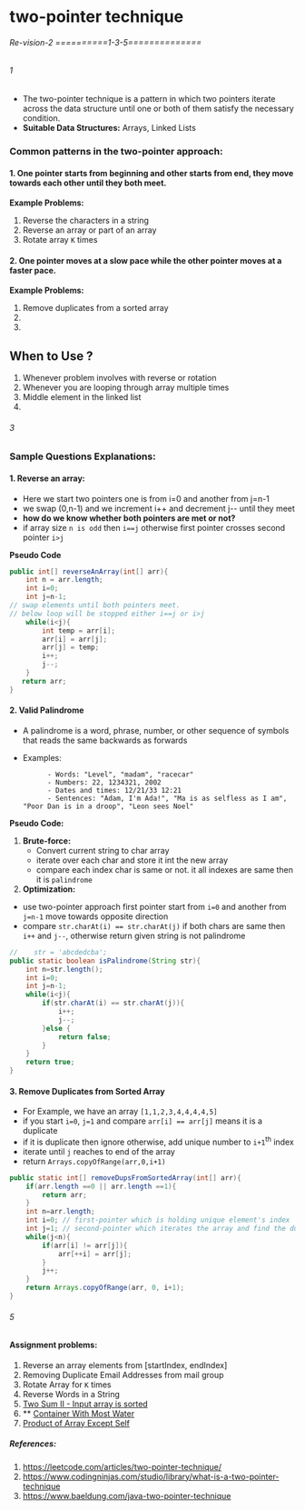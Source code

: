 # two-pointer technique
###### Re-vision-2 ==========1-3-5==============
###### 1
- The two-pointer technique is a pattern in which two pointers iterate across the data structure until one or both of them satisfy the necessary condition.
- **Suitable Data Structures:** Arrays, Linked Lists

### Common patterns in the two-pointer approach:
            
#### 1. One pointer starts from beginning and other starts from end, they move towards each other until they both meet.

**Example Problems:**
1. Reverse the characters in a string
2. Reverse an array or part of an array
3. Rotate array `K` times



#### 2. One pointer moves at a slow pace while the other pointer moves at a faster pace.

**Example Problems:**
1. Remove duplicates from a sorted array
2. 
3. 

## When to Use ?
1. Whenever problem involves with reverse or rotation
2. Whenever you are looping through array multiple times
3. Middle element in the linked list
4. 

###### 3
### Sample Questions Explanations:

#### 1. Reverse an array:
- Here we start two pointers one is from i=0  and another from j=n-1
- we swap (0,n-1) and we increment i++ and decrement j-- until they meet
- **how do we know whether both pointers are met or not?**
- if array size `n is odd` then `i==j` otherwise first pointer crosses second pointer `i>j`

**Pseudo Code**
```java
public int[] reverseAnArray(int[] arr){
    int n = arr.length;
    int i=0;
    int j=n-1;
// swap elements until both pointers meet.
// below loop will be stopped either i==j or i>j        
    while(i<j){
        int temp = arr[i];
        arr[i] = arr[j];
        arr[j] = temp;
        i++;
        j--;
    }
   return arr; 
}

```
#### 2. Valid Palindrome
- A palindrome is a word, phrase, number, or other sequence of symbols that reads the same backwards as forwards
- Examples: 
            
            - Words: "Level", "madam", "racecar"
            - Numbers: 22, 1234321, 2002
            - Dates and times: 12/21/33 12:21
            - Sentences: "Adam, I'm Ada!", "Ma is as selfless as I am", "Poor Dan is in a droop", "Leon sees Noel"
**Pseudo Code:**
1. **Brute-force:** 
   - Convert current string to char array
   - iterate over each char and store it int the new array
   - compare each index char is same or not. it all indexes are same then it is `palindrome`
2. **Optimization:**
  - use two-pointer approach first pointer start from `i=0` and another from `j=n-1` move towards opposite direction
  - compare `str.charAt(i) == str.charAt(j)` if both chars are same then `i++` and `j--`, otherwise return given string is not palindrome

```java
//    str = 'abcdedcba';
public static boolean isPalindrome(String str){
    int n=str.length();
    int i=0;
    int j=n-1;
    while(i<j){
        if(str.charAt(i) == str.charAt(j)){
            i++;
            j--;
        }else {
            return false;
        }
    }
    return true;
}
```

#### 3. Remove Duplicates from Sorted Array
- For Example, we have an array `[1,1,2,3,4,4,4,4,5]`
- if you start `i=0`, `j=1` and compare `arr[i] == arr[j]` means it is a duplicate
- if it is duplicate then ignore otherwise, add unique number to `i+1`<sup>th</sup> index
- iterate until `j` reaches to end of the array
- return `Arrays.copyOfRange(arr,0,i+1)`

```java
public static int[] removeDupsFromSortedArray(int[] arr){
    if(arr.length ==0 || arr.length ==1){
        return arr;
    }
    int n=arr.length;
    int i=0; // first-pointer which is holding unique element's index
    int j=1; // second-pointer which iterates the array and find the duplicates
    while(j<n){
        if(arr[i] != arr[j]){
            arr[++i] = arr[j];
        }
        j++;
    }
    return Arrays.copyOfRange(arr, 0, i+1);    
}

``` 



###### 5
#### Assignment problems:
1. Reverse an array elements from [startIndex, endIndex]
2. Removing Duplicate Email Addresses from mail group
3. Rotate Array for `K` times
4. Reverse Words in a String
5. [Two Sum II - Input array is sorted](https://leetcode.com/problems/two-sum-ii-input-array-is-sorted/)
6. ** [Container With Most Water](https://leetcode.com/problems/container-with-most-water/)
7. [Product of Array Except Self](https://leetcode.com/problems/product-of-array-except-self/)


##### References:
1. https://leetcode.com/articles/two-pointer-technique/
2. https://www.codingninjas.com/studio/library/what-is-a-two-pointer-technique
3. https://www.baeldung.com/java-two-pointer-technique




